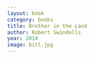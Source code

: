 ```yaml
---
layout: book
category: books
title: Brother in the Land
author: Robert Swindells
year: 2014
image: bitl.jpg
---
```


